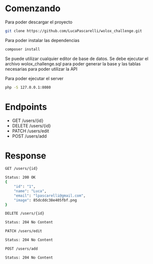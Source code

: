 # Comenzando
Para poder descargar el proyecto
```sh
git clone https://github.com/LucaPascarelli/wolox_challenge.git
```

Para poder instalar las dependencias
```sh
composer install
```

Se puede utilizar cualquier editor de base de datos.
Se debe ejecutar el archivo wolox_challenge.sql para poder generar la base y las tablas necesarias para poder utilizar la API

Para poder ejecutar el server 
```sh
php -S 127.0.0.1:8080
```

# Endpoints
  - GET /users/{id}
  - DELETE /users/{id}
  - PATCH /users/edit
  - POST /users/add

# Response
```sh
GET /users/{id}
```
```sh
Status: 200 OK
{
    "id": "1",
    "name": "Luca",
    "email": "lpascarelli@gmail.com",
    "image": 85dcddc38e405fbf.png
}
```
```sh
DELETE /users/{id}
```
```sh
Status: 204 No Content
```
```sh
PATCH /users/edit
```
```sh
Status: 204 No Content
```
```sh
POST /users/add
```
```sh
Status: 204 No Content
```